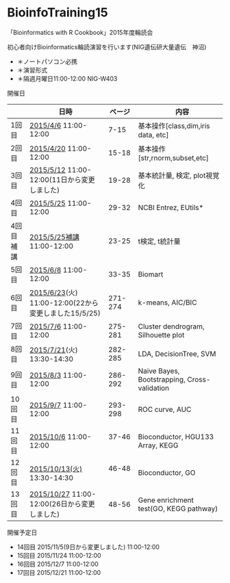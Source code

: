 # BioinfoTraining15
「Bioinformatics with R Cookbook」2015年度輪読会

初心者向けBioinformatics輪読演習を行います(NIG遺伝研大量遺伝　神沼)

* ＊ノートパソコン必携
* ＊演習形式
* ＊隔週月曜日11:00-12:00 NIG-W403

開催日

|    | 日時  |  ページ |　内容  | 
|---|---|---|---| 
|1回目  | [2015/4/6](150406.md)  11:00-12:00  | 7-15　| 基本操作[class,dim,iris data, etc]  |
|2回目  | [2015/4/20](150420.md)  11:00-12:00  | 15-18　| 基本操作[str,rnorm,subset,etc]  |
|3回目  | [2015/5/12](150512.md)  11:00-12:00(11日から変更しました)  | 19-28　| 基本統計量, 検定, plot視覚化  |
|4回目  | [2015/5/25](150525.md)  11:00-12:00  | 29-32　| NCBI Entrez, EUtils*  |
|4回目補講  | [2015/5/25補講](150525sup.md)  11:00-12:00  | 23-25　| t検定, t統計量   |
|5回目  | [2015/6/8](150608.md)  11:00-12:00  | 33-35 | Biomart  |
|6回目  | [2015/6/23](150623.md)(火)  11:00-12:00(22から変更しました15/5/25)  | 271-274　| k-means, AIC/BIC   |
|7回目  | [2015/7/6](150706.md)  11:00-12:00  | 275-281　| Cluster dendrogram, Silhouette plot  |
|8回目  | [2015/7/21](150721.md)(火) 13:30-14:30 |282-285　| LDA, DecisionTree, SVM  |
|9回目  | [2015/8/3](150803.md)  11:00-12:00  | 286-292　| Naive Bayes, Bootstrapping, Cross-validation  |
|10回目  | [2015/9/7](150907.md)  11:00-12:00  | 293-298 　|ROC curve, AUC  |
|11回目  | [2015/10/6](151006.md)  11:00-12:00  | 37-46 　|Bioconductor, HGU133 Array, KEGG  |
|12回目  | [2015/10/13(火)](151013.md)  13:30-14:30  | 46-48 　|Bioconductor, GO  |
|13回目  | [2015/10/27](151027.md) 11:00-12:00(26日から変更しました) | 48-56 | Gene enrichment test(GO, KEGG pathway) |


開催予定日

- 14回目 2015/11/5(9日から変更しました)  11:00-12:00
- 15回目 2015/11/24  11:00-12:00
- 16回目 2015/12/7  11:00-12:00
- 17回目 2015/12/21  11:00-12:00


